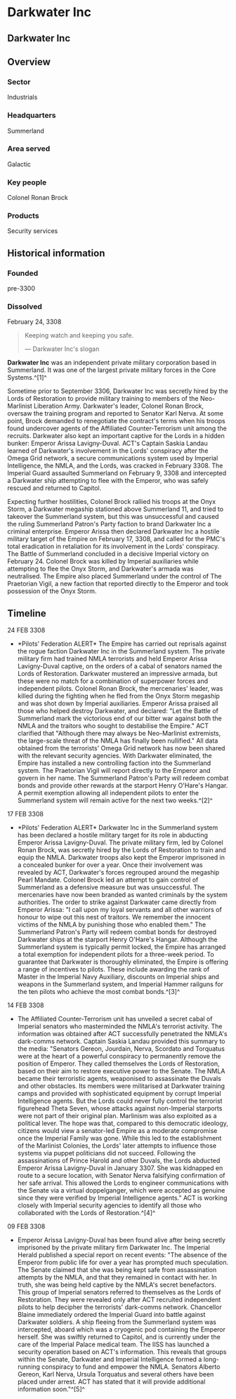 # Darkwater Inc
## Darkwater Inc

		

## Overview

### Sector

Industrials

### Headquarters

Summerland

### Area served

Galactic

### Key people

Colonel Ronan Brock

### Products

Security services

## Historical information

### Founded

pre-3300

### Dissolved

February 24, 3308

> 
> 
> Keeping watch and keeping you safe.
> 
> 
> — Darkwater Inc's slogan
> 

**Darkwater Inc** was an independent private military corporation based in Summerland. It was one of the largest private military forces in the Core Systems.^[1]^

Sometime prior to September 3306, Darkwater Inc was secretly hired by the Lords of Restoration to provide military training to members of the Neo-Marlinist Liberation Army. Darkwater's leader, Colonel Ronan Brock, oversaw the training program and reported to Senator Karl Nerva. At some point, Brock demanded to renegotiate the contract's terms when his troops found undercover agents of the Affiliated Counter-Terrorism unit among the recruits. Darkwater also kept an important captive for the Lords in a hidden bunker: Emperor Arissa Lavigny-Duval. ACT's Captain Saskia Landau learned of Darkwater's involvement in the Lords' conspiracy after the Omega Grid network, a secure communications system used by Imperial Intelligence, the NMLA, and the Lords, was cracked in February 3308. The Imperial Guard assaulted Summerland on February 9, 3308 and intercepted a Darkwater ship attempting to flee with the Emperor, who was safely rescued and returned to Capitol.

Expecting further hostilities, Colonel Brock rallied his troops at the Onyx Storm, a Darkwater megaship stationed above Summerland 11, and tried to takeover the Summerland system, but this was unsuccessful and caused the ruling Summerland Patron's Party faction to brand Darkwater Inc a criminal enterprise. Emperor Arissa then declared Darkwater Inc a hostile military target of the Empire on February 17, 3308, and called for the PMC's total eradication in retaliation for its involvement in the Lords' conspiracy. The Battle of Summerland concluded in a decisive Imperial victory on February 24. Colonel Brock was killed by Imperial auxiliaries while attempting to flee the Onyx Storm, and Darkwater's armada was neutralised. The Empire also placed Summerland under the control of The Praetorian Vigil, a new faction that reported directly to the Emperor and took possession of the Onyx Storm.

## Timeline

24 FEB 3308

- \*Pilots' Federation ALERT\*
The Empire has carried out reprisals against the rogue faction Darkwater Inc in the Summerland system. The private military firm had trained NMLA terrorists and held Emperor Arissa Lavigny-Duval captive, on the orders of a cabal of senators named the Lords of Restoration. Darkwater mustered an impressive armada, but these were no match for a combination of superpower forces and independent pilots. Colonel Ronan Brock, the mercenaries' leader, was killed during the fighting when he fled from the Onyx Storm megaship and was shot down by Imperial auxiliaries. Emperor Arissa praised all those who helped destroy Darkwater, and declared: "Let the Battle of Summerland mark the victorious end of our bitter war against both the NMLA and the traitors who sought to destabilise the Empire." ACT clarified that "Although there may always be Neo-Marlinist extremists, the large-scale threat of the NMLA has finally been nullified." All data obtained from the terrorists' Omega Grid network has now been shared with the relevant security agencies. With Darkwater eliminated, the Empire has installed a new controlling faction into the Summerland system. The Praetorian Vigil will report directly to the Emperor and govern in her name. The Summerland Patron's Party will redeem combat bonds and provide other rewards at the starport Henry O'Hare's Hangar. A permit exemption allowing all independent pilots to enter the Summerland system will remain active for the next two weeks.^[2]^

17 FEB 3308

- \*Pilots' Federation ALERT\*
Darkwater Inc in the Summerland system has been declared a hostile military target for its role in abducting Emperor Arissa Lavigny-Duval. The private military firm, led by Colonel Ronan Brock, was secretly hired by the Lords of Restoration to train and equip the NMLA. Darkwater troops also kept the Emperor imprisoned in a concealed bunker for over a year. Once their involvement was revealed by ACT, Darkwater's forces regrouped around the megaship Pearl Mandate. Colonel Brock led an attempt to gain control of Summerland as a defensive measure but was unsuccessful. The mercenaries have now been branded as wanted criminals by the system authorities. The order to strike against Darkwater came directly from Emperor Arissa: "I call upon my loyal servants and all other warriors of honour to wipe out this nest of traitors. We remember the innocent victims of the NMLA by punishing those who enabled them." The Summerland Patron's Party will redeem combat bonds for destroyed Darkwater ships at the starport Henry O'Hare's Hangar. Although the Summerland system is typically permit locked, the Empire has arranged a total exemption for independent pilots for a three-week period. To guarantee that Darkwater is thoroughly eliminated, the Empire is offering a range of incentives to pilots. These include awarding the rank of Master in the Imperial Navy Auxiliary, discounts on Imperial ships and weapons in the Summerland system, and Imperial Hammer railguns for the ten pilots who achieve the most combat bonds.^[3]^

14 FEB 3308

- The Affiliated Counter-Terrorism unit has unveiled a secret cabal of Imperial senators who masterminded the NMLA's terrorist activity. The information was obtained after ACT successfully penetrated the NMLA's dark-comms network. Captain Saskia Landau provided this summary to the media: "Senators Gereon, Jourdain, Nerva, Scordato and Torquatus were at the heart of a powerful conspiracy to permanently remove the position of Emperor. They called themselves the Lords of Restoration, based on their aim to restore executive power to the Senate. The NMLA became their terroristic agents, weaponised to assassinate the Duvals and other obstacles. Its members were militarised at Darkwater training camps and provided with sophisticated equipment by corrupt Imperial Intelligence agents. But the Lords could never fully control the terrorist figurehead Theta Seven, whose attacks against non-Imperial starports were not part of their original plan. Marlinism was also exploited as a political lever. The hope was that, compared to this democratic ideology, citizens would view a senator-led Empire as a moderate compromise once the Imperial Family was gone. While this led to the establishment of the Marlinist Colonies, the Lords' later attempts to influence those systems via puppet politicians did not succeed. Following the assassinations of Prince Harold and other Duvals, the Lords abducted Emperor Arissa Lavigny-Duval in January 3307. She was kidnapped en route to a secure location, with Senator Nerva falsifying confirmation of her safe arrival. This allowed the Lords to engineer communications with the Senate via a virtual doppelganger, which were accepted as genuine since they were verified by Imperial Intelligence agents." ACT is working closely with Imperial security agencies to identify all those who collaborated with the Lords of Restoration.^[4]^

09 FEB 3308

- Emperor Arissa Lavigny-Duval has been found alive after being secretly imprisoned by the private military firm Darkwater Inc. The Imperial Herald published a special report on recent events: "The absence of the Emperor from public life for over a year has prompted much speculation. The Senate claimed that she was being kept safe from assassination attempts by the NMLA, and that they remained in contact with her. In truth, she was being held captive by the NMLA's secret benefactors. This group of Imperial senators referred to themselves as the Lords of Restoration. They were revealed only after ACT recruited independent pilots to help decipher the terrorists' dark-comms network. Chancellor Blaine immediately ordered the Imperial Guard into battle against Darkwater soldiers. A ship fleeing from the Summerland system was intercepted, aboard which was a cryogenic pod containing the Emperor herself. She was swiftly returned to Capitol, and is currently under the care of the Imperial Palace medical team. The IISS has launched a security operation based on ACT's information. This reveals that groups within the Senate, Darkwater and Imperial Intelligence formed a long-running conspiracy to fund and empower the NMLA. Senators Alberto Gereon, Karl Nerva, Ursula Torquatus and several others have been placed under arrest. ACT has stated that it will provide additional information soon."^[5]^